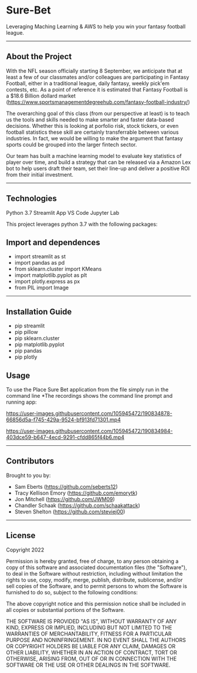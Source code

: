 # Sure-Bet

Leveraging Maching Learning & AWS to help you win your fantasy football league.

---

## About the Project  

With the NFL season officially starting 8 September, we anticipate that at least a few of our classmates and/or colleagues are participating in Fantasy Football, either in a traditional league, daily fantasy, weekly pick'em contests, etc.  As a point of reference it is estimated that Fantasy Football is a $18.6 Billion dollard market (https://www.sportsmanagementdegreehub.com/fantasy-football-industry/)

The overarching goal of this class (from our perspective at least) is to teach us the tools and skills needed to make smarter and faster data-based decisions.  Whether this is looking at porfolio risk, stock tickers, or even football statistics these skill are certainly transferrable between various industries.  In fact, we would be willing to make the argument that fantasy sports could be grouped into the larger fintech sector.

Our team has built a machine learning model to evaluate key statistics of player over time, and build a strategy that can be released via a Amazon Lex bot to help users draft their team, set their line-up and deliver a positive ROI from their initial investment.  

---

## Technologies
Python 3.7
Streamlit App
VS Code
Jupyter Lab

This project leverages python 3.7 with the following packages:

## Import and dependences
* import streamlit as st
* import pandas as pd
* from sklearn.cluster import KMeans
* import matplotlib.pyplot as plt
* import plotly.express as px
* from PIL import Image
---

## Installation Guide
* pip streamlit 
* pip pillow
* pip sklearn.cluster
* pip matplotlib.pyplot
* pip pandas
* pip plotly

## Usage 

To use the Place Sure Bet application from the file simply run <streamlit run app.py> in the command line *The recordings shows the command line prompt and running app:

https://user-images.githubusercontent.com/105945472/190834878-66856d5a-f745-429a-9524-bf913fd71301.mp4



https://user-images.githubusercontent.com/105945472/190834984-403dce59-b647-4ecd-9291-cfdd865f44b6.mp4


---

## Contributors

Brought to you by:  
  * Sam Eberts (https://github.com/seberts12)
  * Tracy Kellison Emory (https://github.com/emorytk)
  * Jon Mitchell (https://github.com/JWM09)
  * Chandler Schaak (https://github.com/schaakattack) 
  * Steven Shelton (https://github.com/steviej00)

---

## License

Copyright 2022

Permission is hereby granted, free of charge, to any person obtaining a copy of this software and associated documentation files (the "Software"), to deal in the Software without restriction, including without limitation the rights to use, copy, modify, merge, publish, distribute, sublicense, and/or sell copies of the Software, and to permit persons to whom the Software is furnished to do so, subject to the following conditions:

The above copyright notice and this permission notice shall be included in all copies or substantial portions of the Software.

THE SOFTWARE IS PROVIDED "AS IS", WITHOUT WARRANTY OF ANY KIND, EXPRESS OR IMPLIED, INCLUDING BUT NOT LIMITED TO THE WARRANTIES OF MERCHANTABILITY, FITNESS FOR A PARTICULAR PURPOSE AND NONINFRINGEMENT. IN NO EVENT SHALL THE AUTHORS OR COPYRIGHT HOLDERS BE LIABLE FOR ANY CLAIM, DAMAGES OR OTHER LIABILITY, WHETHER IN AN ACTION OF CONTRACT, TORT OR OTHERWISE, ARISING FROM, OUT OF OR IN CONNECTION WITH THE SOFTWARE OR THE USE OR OTHER DEALINGS IN THE SOFTWARE.

